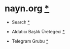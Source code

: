 # nayn.org [*](https://nayn.org)

- Search [*](https://nayn.org/search/)

- Aldatıcı Başlık Üretegeci [*](https://nayn.org/aldatici-baslik-uretegeci/)

- Telegram Grubu [*](https://t.me/naynorg)
